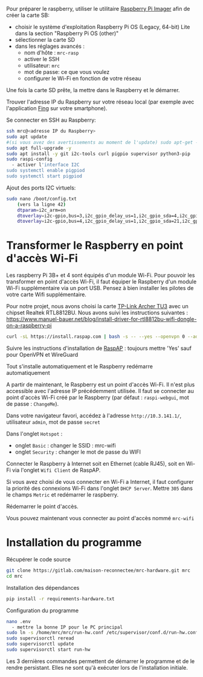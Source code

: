 Pour préparer le raspberry, utiliser le utilitaire [Raspberry Pi Imager](https://www.raspberrypi.com/software/)
afin de créer la carte SB:

- choisir le système d'exploitation Raspberry Pi OS (Legacy, 64-bit) Lite dans la section "Raspberry Pi OS (other)"
- sélectionner la carte SD
- dans les réglages avancés :
  - nom d'hôte : `mrc-rasp`
  - activer le SSH
  - utilisateur: `mrc`
  - mot de passe: ce que vous voulez
  - configurer le Wi-Fi en fonction de votre réseau

Une fois la carte SD prête, la mettre dans le Raspberry et le démarrer.

Trouver l'adresse IP du Raspberry sur votre réseau local (par exemple avec l'application [Fing](https://www.fing.com/products/fing-app) sur votre smartphone).

Se connecter en SSH au Raspberry:

```bash
ssh mrc@<adresse IP du Raspberry>
sudo apt update
#(si vous avez des avertissements au moment de l'update) sudo apt-get --allow-releaseinfo-change update
sudo apt full-upgrade -y
sudo apt install -y git i2c-tools curl pigpio supervisor python3-pip
sudo raspi-config
  - activer l'interface I2C
sudo systemctl enable pigpiod
sudo systemctl start pigpiod
```

Ajout des ports I2C virtuels:
	
```bash
sudo nano /boot/config.txt
    (vers la ligne 42)
    dtparam=i2c_arm=on
    dtoverlay=i2c-gpio,bus=3,i2c_gpio_delay_us=1,i2c_gpio_sda=4,i2c_gpio_scl=27
    dtoverlay=i2c-gpio,bus=4,i2c_gpio_delay_us=1,i2c_gpio_sda=21,i2c_gpio_scl=13
```

# Transformer le Raspberry en point d'accès Wi-Fi

Les raspberry Pi 3B+ et 4 sont équipés d'un module Wi-Fi. Pour pouvoir les transformer 
en point d'accès Wi-Fi, il faut équiper le Raspberry d'un module Wi-Fi supplémentaire via un port USB. Pensez à bien installer les pilotes de votre carte Wifi supplémentaire.

Pour notre projet, nous avons choisi la carte [TP-Link Archer TU3](https://www.tp-link.com/fr/home-networking/usb-adapter/tl-wn823n/) avec un chipset Realtek RTL8812BU. Nous avons suivi les instructions suivantes : https://www.manuel-bauer.net/blog/install-driver-for-rtl8812bu-wifi-dongle-on-a-raspberry-pi

```bash
curl -sL https://install.raspap.com | bash -s -- --yes --openvpn 0 --adblock 0
```

Suivre les instructions d'installation de  [RaspAP](https://raspap.com/#quick) : toujours mettre 'Yes' sauf pour OpenVPN et WireGuard

Tout s'installe automatiquement et le Raspberry redémarre automatiquement

A partir de maintenant, le Raspberry est un point d'accès Wi-Fi. Il n'est plus accessible avec l'adresse IP précédemment utilisée. 
Il faut se connecter au point d'accès Wi-Fi créé par le Raspberry (par défaut : `raspi-webgui`, mot de passe : `ChangeMe`).

Dans votre navigateur favori, accédez à l'adresse `http://10.3.141.1/`, utilisateur `admin`, mot de passe `secret`

Dans l'onglet `Hotspot` :

- onglet `Basic` : changer le SSID : mrc-wifi
- onglet `Security` : changer le mot de passe du WIFI

Connecter le Raspberry à Internet soit en Ethernet (cable RJ45), soit en Wi-Fi via l'onglet `Wifi Client` de RaspAP.

Si vous avez choisi de vous connecter en Wi-Fi a Internet, il faut configurer la priorité des connexions Wi-Fi dans l'onglet `DHCP Server`. 
Mettre `305` dans le champs `Metric`  et redémarrer le raspberry.

Rédemarrer le point d'accès.

Vous pouvez maintenant vous connecter au point d'accès nommé `mrc-wifi`

# Installation du programme

Récupérer le code source

```bash
git clone https://gitlab.com/maison-reconnectee/mrc-hardware.git mrc
cd mrc
```

Installation des dépendances

```bash
pip install -r requirements-hardware.txt

```

Configuration du programme

```bash
nano .env
  - mettre la bonne IP pour le PC principal
sudo ln -s /home/mrc/mrc/run-hw.conf /etc/supervisor/conf.d/run-hw.conf
sudo supervisorctl reread
sudo supervisorctl update
sudo supervisorctl start run-hw
```

Les 3 dernières commandes permettent de démarrer le programme et de le rendre persistant. Elles ne sont qu'à exécuter lors de l'installation initiale.

